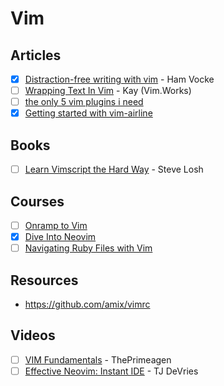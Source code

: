 # Vim

## Articles

- [x] [Distraction-free writing with vim](https://www.hamvocke.com/blog/distraction-free-writing/) - Ham Vocke
- [ ] [Wrapping Text In Vim](https://vim.works/2019/03/16/wrapping-text-in-vim/) - Kay (Vim.Works)
- [ ] [the only 5 vim plugins i need](https://dev.to/hayden/the-only-5-vim-plugins-i-need-4b7h)
- [x] [Getting started with vim-airline](https://tuckerchapman.com/2020/09/15/getting-started-vim-airline/)

## Books

- [ ] [Learn Vimscript the Hard Way](https://learnvimscriptthehardway.stevelosh.com/) - Steve Losh

## Courses

- [ ] [Onramp to Vim](https://thoughtbot.com/upcase/onramp-to-vim)
- [x] [Dive Into Neovim](https://thoughtbot.com/upcase/dive-into-neovim)
- [ ] [Navigating Ruby Files with Vim](https://thoughtbot.com/upcase/navigating-ruby-files-with-vim)

## Resources

- https://github.com/amix/vimrc

## Videos

- [ ] [VIM Fundamentals](https://frontendmasters.com/courses/vim-fundamentals/) - ThePrimeagen
- [ ] [Effective Neovim: Instant IDE](https://www.youtube.com/watch?v=stqUbv-5u2s) - TJ DeVries
